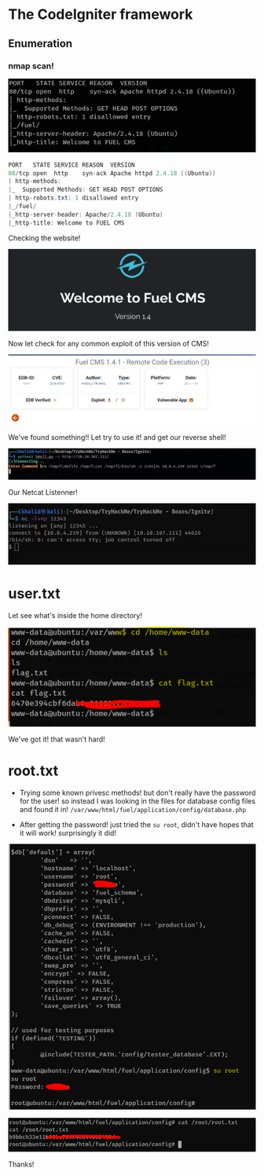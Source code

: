 # The CodeIgniter framework

## Enumeration

### nmap scan!

![****](/Ignite/Screenshots/nmap.PNG)

```java
PORT   STATE SERVICE REASON  VERSION
80/tcp open  http    syn-ack Apache httpd 2.4.18 ((Ubuntu))
| http-methods: 
|_  Supported Methods: GET HEAD POST OPTIONS
| http-robots.txt: 1 disallowed entry 
|_/fuel/
|_http-server-header: Apache/2.4.18 (Ubuntu)
|_http-title: Welcome to FUEL CMS
```

Checking the website!

![****](/Ignite/Screenshots/fuel.PNG)

Now let check for any common exploit of this version of CMS!

![****](/Ignite/Screenshots/exploitdb.PNG)

We've found something!!
Let try to use it! and get our reverse shell!

![****](/Ignite/Screenshots/python.PNG)

Our Netcat Listenner!

![****](/Ignite/Screenshots/listenner.PNG)

# user.txt

Let see what's inside the home directory!

![****](/Ignite/Screenshots/flag.PNG)

We've got it! that wasn't hard!

# root.txt

- Trying some known privesc methods! but don't really have the password for the user! so instead I was looking in the files for database config files and found it in! ```/var/www/html/fuel/application/config/database.php```

- After getting the password! just tried the ```su root```, didn't have hopes that it will work! surprisingly it did! 

![****](/Ignite/Screenshots/root.PNG)

![****](/Ignite/Screenshots/root2.PNG)

Thanks!